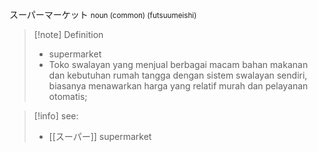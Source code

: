 スーパーマーケット
<small>
noun (common) (futsuumeishi)</small>
>[!note] Definition
>- supermarket
>- Toko swalayan yang menjual berbagai macam bahan makanan dan kebutuhan rumah tangga dengan sistem swalayan sendiri, biasanya menawarkan harga yang relatif murah dan pelayanan otomatis;


>[!info] 
see: 
>- [[スーパー]] supermarket
